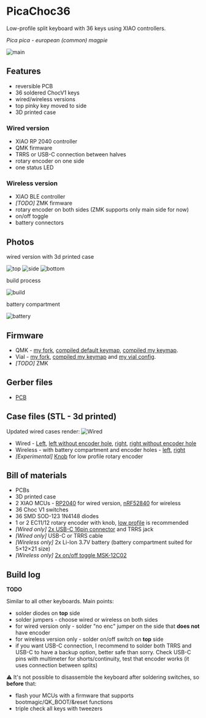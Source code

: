 # PicaChoc36

Low-profile split keyboard with 36 keys using XIAO controllers.

_Pica pica - european (common) magpie_

![main](./images/main.jpg)

## Features

- reversible PCB
- 36 soldered ChocV1 keys
- wired/wireless versions
- top pinky key moved to side
- 3D printed case

### Wired version

- XIAO RP 2040 controller
- QMK firmware
- TRRS or USB-C connection between halves
- rotary encoder on one side
- one status LED

### Wireless version

- XIAO BLE controller
- _[TODO]_ ZMK firmware
- rotary encoder on both sides (ZMK supports only main side for now)
- on/off toggle
- battery connectors

## Photos

wired version with 3d printed case

![top](./images/top.jpg)
![side](./images/side.jpg)
![bottom](./images/bottom.jpg)

build process

![build](./images/build.jpg)

battery compartment

![battery](./images/battery.jpg)

## Firmware

- QMK - [my fork](https://github.com/zzeneg/qmk_firmware/tree/feature/picachoc36/keyboards/picachoc36), [compiled default keymap](firmware/qmk/picachoc36_default.uf2), [compiled my keymap](firmware/qmk/picachoc36_zzeneg.uf2).
- Vial - [my fork](https://github.com/zzeneg/vial-qmk/tree/feature/picachoc36/keyboards/picachoc36), [compiled my keymap](firmware/vial/picachoc36_rev1_vial-zzeneg.uf2) and [my vial config](firmware/vial/zzeneg.vil).
- _[TODO]_ ZMK

## Gerber files

- [PCB](gerbers/pcb.zip)

## Case files (STL - 3d printed)

Updated wired cases render:
![Wired](./images/case-new-render.png)

- Wired - [Left](stl/Plate_case%20v2_left-wired.stl), [left without encoder hole](stl/Plate_case%20v2_left-wired-no-enc.stl), [right](stl/Plate_case%20v2_right-wired.stl), [right without encoder hole](stl/Plate_case%20v2_right-wired-no-enc.stl)
- Wireless - with battery compartment and encoder holes - [left](stl/Plate-wireless-left.stl), [right](stl/Plate-wireless-right.stl)
- _[Experimental]_ [Knob](stl/Knob.stl) for low profile rotary encoder

## Bill of materials

- PCBs
- 3D printed case
- 2 XIAO MCUs - [RP2040](https://www.seeedstudio.com/XIAO-RP2040-v1-0-p-5026.html) for wired version, [nRF52840](https://www.seeedstudio.com/Seeed-XIAO-BLE-nRF52840-p-5201.html) for wireless
- 36 Choc V1 switches
- 36 SMD SOD-123 1N4148 diodes
- 1 or 2 EC11/12 rotary encoder with knob, [low profile](https://keycapsss.com/keyboard-parts/parts/220/alps-alpine-encoder-low-profile-ec12e1220301) is recommended
- _[Wired only]_ [2x USB-C 16pin connector](https://www.aliexpress.com/item/1005003670899595.html) and TRRS jack
- _[Wired only]_ USB-C or TRRS cable
- _[Wireless only]_ 2x Li-Ion 3.7V battery (battery compartment suited for 5×12×21 size)
- _[Wireless only]_ [2x on/off toggle MSK-12C02](https://www.aliexpress.com/item/4000685483225.html)

## Build log

**TODO**

Similar to all other keyboards. Main points:

- solder diodes on **top** side
- solder jumpers - choose wired or wireless on both sides
- for wired version only - solder "no enc" jumper on the side that **does not** have encoder
- for wireless version only - solder on/off switch on **top** side
- if you want USB-C connection, I recommend to solder both TRRS and USB-C to have a backup option, better safe than sorry. Check USB-C pins with multimeter for shorts/continuity, test that encoder works (it uses connection between splits)

⚠️ It's not possible to disassemble the keyboard after soldering switches, so **before** that:

- flash your MCUs with a firmware that supports bootmagic/QK_BOOT/&reset functions
- triple check all keys with tweezers
